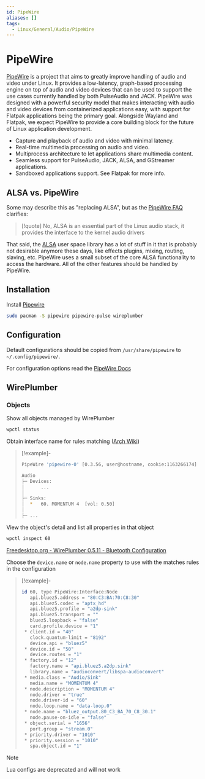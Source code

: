 ```yaml
---
id: PipeWire
aliases: []
tags:
  - Linux/General/Audio/PipeWire
---
```


# PipeWire

[PipeWire](https://pipewire.org/) is a project that aims to greatly improve
handling of audio and video under Linux. It provides a low-latency, graph-based
processing engine on top of audio and video devices that can be used to support
the use cases currently handled by both PulseAudio and JACK. PipeWire was
designed with a powerful security model that makes interacting with audio and
video devices from containerized applications easy, with support for Flatpak
applications being the primary goal. Alongside Wayland and Flatpak, we expect
PipeWire to provide a core building block for the future of Linux application
development.

- Capture and playback of audio and video with minimal latency.
- Real-time multimedia processing on audio and video.
- Multiprocess architecture to let applications share multimedia content.
- Seamless support for PulseAudio, JACK, ALSA, and GStreamer applications.
- Sandboxed applications support. See Flatpak for more info.

## ALSA vs. PipeWire

Some may describe this as "replacing ALSA", but as the [PipeWire FAQ](https://gitlab.freedesktop.org/pipewire/pipewire/-/wikis/FAQ)
clarifies:

> [!quote]
>No, ALSA is an essential part of the Linux audio stack, it provides the
>interface to the kernel audio drivers

That said, the [ALSA](https://www.alsa-project.org/wiki/Main_Page) user space
library has a lot of stuff in it that is probably not desirable anymore these
days, like effects plugins, mixing, routing, slaving, etc. PipeWire uses a small
subset of the core ALSA functionality to access the hardware. All of the other
features should be handled by PipeWire.

<!-- Installation {{{-->
## Installation

Install [Pipewire](https://wiki.archlinux.org/title/PipeWire#Installation)

```sh
sudo pacman -S pipewire pipewire-pulse wireplumber
```
<!-- }}} -->

<!-- Configuration {{{-->
## Configuration

Default configurations should be copied from `/usr/share/pipewire` to
`~/.config/pipewire/`.

For configuration options read the [PipeWire Docs](https://docs.pipewire.org/)

<!-- }}} -->

<!-- WirePlumber {{{-->
## WirePlumber

### Objects

Show all objects managed by WirePlumber

```sh
wpctl status
```

Obtain interface name for rules matching ([Arch Wiki](https://wiki.archlinux.org/title/WirePlumber#Obtain_interface_name_for_rules_matching))

> [!example]-
>
>```sh
>PipeWire 'pipewire-0' [0.3.56, user@hostname, cookie:1163266174]
>
>Audio
> ├─ Devices:
> │      ...
> │
> ├─ Sinks:
> │  *   60. MOMENTUM 4  [vol: 0.50]
> │
> ├─ ...
>```

View the object's detail and list all properties in that object

```sh
wpctl inspect 60
```

[Freedesktop.org - WirePlumber 0.5.11 - Bluetooth Configuration](https://pipewire.pages.freedesktop.org/wireplumber/daemon/configuration/bluetooth.htm)

Choose the `device.name` or `node.name` property to use with the matches rules
in the configuration

<!-- Example {{{-->
> [!example]-
>
>```sh
>id 60, type PipeWire:Interface:Node
>    api.bluez5.address = "80:C3:BA:70:C8:30"
>    api.bluez5.codec = "aptx_hd"
>    api.bluez5.profile = "a2dp-sink"
>    api.bluez5.transport = ""
>    bluez5.loopback = "false"
>    card.profile.device = "1"
>  * client.id = "40"
>    clock.quantum-limit = "8192"
>    device.api = "bluez5"
>  * device.id = "50"
>    device.routes = "1"
>  * factory.id = "12"
>    factory.name = "api.bluez5.a2dp.sink"
>    library.name = "audioconvert/libspa-audioconvert"
>  * media.class = "Audio/Sink"
>    media.name = "MOMENTUM 4"
>  * node.description = "MOMENTUM 4"
>    node.driver = "true"
>    node.driver-id = "60"
>    node.loop.name = "data-loop.0"
>  * node.name = "bluez_output.80_C3_BA_70_C8_30.1"
>    node.pause-on-idle = "false"
>  * object.serial = "1656"
>    port.group = "stream.0"
>  * priority.driver = "1010"
>  * priority.session = "1010"
>    spa.object.id = "1"
>```
<!-- }}} -->

> [!note]
> Lua configs are deprecated and will not work
<!--}}}-->
